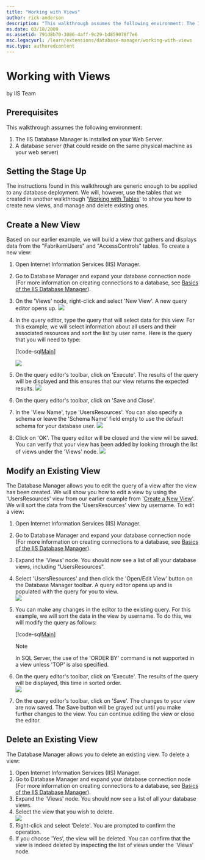 ```yaml
---
title: "Working with Views"
author: rick-anderson
description: "This walkthrough assumes the following environment: The IIS Database Manager is installed on your Web Server. A database server (that could reside on the sam..."
ms.date: 03/18/2009
ms.assetid: 791d8b70-3086-4aff-9c29-bd859078f7e6
msc.legacyurl: /learn/extensions/database-manager/working-with-views
msc.type: authoredcontent
---
```

Working with Views
====================
by IIS Team

## Prerequisites

This walkthrough assumes the following environment:

1. The IIS Database Manager is installed on your Web Server.
2. A database server (that could reside on the same physical machine as your web server)

## Setting the Stage Up

The instructions found in this walkthrough are generic enough to be applied to any database deployment. We will, however, use the tables that we created in another walkthrough '[Working with Tables](https://go.microsoft.com/fwlink/?LinkId=145669)' to show you how to create new views, and manage and delete existing ones.

<a id="NewView"></a>

## Create a New View

Based on our earlier example, we will build a view that gathers and displays data from the "FabrikamUsers" and "AccessControls" tables. To create a new view:

1. Open Internet Information Services (IIS) Manager.
2. Go to Database Manager and expand your database connection node (For more information on creating connections to a database, see [Basics of the IIS Database Manager](https://go.microsoft.com/fwlink/?LinkId=145667)).
3. On the 'Views' node, right-click and select 'New View'. A new query editor opens up.
    [![](working-with-views/_static/image3.png)](working-with-views/_static/image1.png)
4. In the query editor, type the query that will select data for this view. For this example, we will select information about all users and their associated resources and sort the list by user name. Here is the query that you will need to type:

    [!code-sql[Main](working-with-views/samples/sample1.sql)]
  
    [![](working-with-views/_static/image7.png)](working-with-views/_static/image5.png)
5. On the query editor's toolbar, click on 'Execute'. The results of the query will be displayed and this ensures that our view returns the expected results.
    [![](working-with-views/_static/image11.png)](working-with-views/_static/image9.png)
6. On the query editor's toolbar, click on 'Save and Close'.
7. In the 'View Name', type 'UsersResources'. You can also specify a schema or leave the 'Schema Name' field empty to use the default schema for your database user.
    [![](working-with-views/_static/image15.png)](working-with-views/_static/image13.png)
8. Click on 'OK'. The query editor will be closed and the view will be saved. You can verify that your view has been added by looking through the list of views under the 'Views' node.
    [![](working-with-views/_static/image19.png)](working-with-views/_static/image17.png)

## Modify an Existing View

The Database Manager allows you to edit the query of a view after the view has been created. We will show you how to edit a view by using the 'UsersResources' view from our earlier example from '[Create a New View](#NewView)'. We will sort the data from the 'UsersResources' view by username. To edit a view:

1. Open Internet Information Services (IIS) Manager.
2. Go to Database Manager and expand your database connection node (For more information on creating connections to a database, see [Basics of the IIS Database Manager](https://go.microsoft.com/fwlink/?LinkId=145667)).
3. Expand the 'Views' node. You should now see a list of all your database views, including "UsersResources".
4. Select 'UsersResources' and then click the 'Open/Edit View' button on the Database Manager toolbar. A query editor opens up and is populated with the query for you to view.  
    [![](working-with-views/_static/image23.png)](working-with-views/_static/image21.png)
5. You can make any changes in the editor to the existing query. For this example, we will sort the data in the view by username. To do this, we will modify the query as follows:

    [!code-sql[Main](working-with-views/samples/sample2.sql)]

    > [!NOTE]
    > In SQL Server, the use of the 'ORDER BY' command is not supported in a view unless 'TOP' is also specified.
6. On the query editor's toolbar, click on 'Execute'. The results of the query will be displayed, this time in sorted order.  
    [![](working-with-views/_static/image27.png)](working-with-views/_static/image25.png)
7. On the query editor's toolbar, click on 'Save'. The changes to your view are now saved. The Save button will be grayed out until you make further changes to the view. You can continue editing the view or close the editor.

## Delete an Existing View

The Database Manager allows you to delete an existing view. To delete a view:

1. Open Internet Information Services (IIS) Manager.
2. Go to Database Manager and expand your database connection node (For more information on creating connections to a database, see [Basics of the IIS Database Manager](https://go.microsoft.com/fwlink/?LinkId=145667)).
3. Expand the 'Views' node. You should now see a list of all your database views.
4. Select the view that you wish to delete.  
    [![](working-with-views/_static/image31.png)](working-with-views/_static/image29.png)
5. Right-click and select 'Delete'. You are prompted to confirm the operation.
6. If you choose 'Yes', the view will be deleted. You can confirm that the view is indeed deleted by inspecting the list of views under the 'Views' node.
